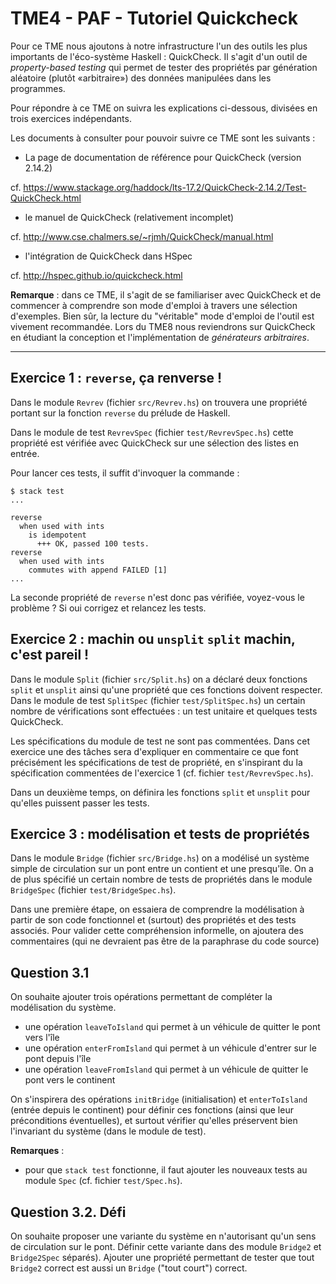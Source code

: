 
TME4 - PAF - Tutoriel Quickcheck
================================

Pour ce TME nous ajoutons à notre infrastructure l'un des outils les
plus importants de l'éco-système Haskell : QuickCheck.  Il s'agit d'un
outil de *property-based testing* qui permet de tester des propriétés
par génération aléatoire (plutôt «arbitraire») des données manipulées dans les programmes.

Pour répondre à ce TME on suivra les explications ci-dessous, divisées
en trois exercices indépendants.

Les documents à consulter pour pouvoir suivre ce TME sont les suivants :

 - La page de documentation de référence pour QuickCheck (version 2.14.2)

cf. https://www.stackage.org/haddock/lts-17.2/QuickCheck-2.14.2/Test-QuickCheck.html

 - le manuel de QuickCheck (relativement incomplet)

cf. http://www.cse.chalmers.se/~rjmh/QuickCheck/manual.html

  - l'intégration de QuickCheck dans HSpec

cf. http://hspec.github.io/quickcheck.html


**Remarque** : dans ce TME, il s'agit de se familiariser avec QuickCheck et de commencer à comprendre son mode d'emploi à travers une sélection d'exemples. Bien sûr, la lecture du "véritable" mode d'emploi de l'outil est vivement recommandée. Lors du TME8 nous reviendrons sur QuickCheck en étudiant la conception et l'implémentation de *générateurs arbitraires*.

----

Exercice 1 : `reverse`, ça renverse !
----------

Dans le module `Revrev`  (fichier `src/Revrev.hs`) on trouvera une propriété
portant sur la fonction `reverse` du prélude de Haskell.

Dans le module de test `RevrevSpec` (fichier `test/RevrevSpec.hs`) cette
propriété est vérifiée avec QuickCheck sur une sélection des listes en
entrée.

Pour lancer ces tests, il suffit d'invoquer la commande :

```
$ stack test
...

reverse
  when used with ints
    is idempotent
      +++ OK, passed 100 tests.
reverse
  when used with ints
    commutes with append FAILED [1]
...

```

La seconde propriété de `reverse` n'est donc pas vérifiée, voyez-vous le problème ? Si oui corrigez et relancez les tests.

Exercice 2 : machin ou `unsplit` `split` machin, c'est pareil !
----------

Dans le module `Split` (fichier `src/Split.hs`) on a déclaré deux fonctions `split` et `unsplit`
 ainsi qu'une propriété que ces fonctions doivent respecter. Dans le module de test `SplitSpec`
 (fichier `test/SplitSpec.hs`) un certain nombre de vérifications sont effectuées : un test
 unitaire et quelques tests QuickCheck.

Les spécifications du module de test ne sont pas commentées. Dans cet exercice une des tâches
sera d'expliquer en commentaire ce que font précisément les spécifications de test de propriété,
 en s'inspirant du la spécification commentées de l'exercice 1 (cf. fichier `test/RevrevSpec.hs`).

Dans un deuxième temps, on définira les fonctions `split` et `unsplit` pour qu'elles puissent
passer les tests.

Exercice 3 : modélisation et tests de propriétés
----------

Dans le module `Bridge` (fichier `src/Bridge.hs`) on a modélisé un système simple de circulation
sur un pont entre un contient et une presqu'île. On a de plus spécifié un certain nombre
de tests de propriétés dans le module `BridgeSpec`  (fichier `test/BridgeSpec.hs`).

Dans une première étape, on essaiera de comprendre la modélisation à partir de son code fonctionnel
et (surtout) des propriétés et des tests associés.
Pour valider cette compréhension informelle, on ajoutera des commentaires (qui ne devraient pas être
de la paraphrase du code source)

Question 3.1
------------

On souhaite ajouter trois opérations permettant de compléter la modélisation du système.

 - une opération `leaveToIsland` qui permet à un véhicule de quitter le pont vers l'île
 - une opération `enterFromIsland` qui permet à un véhicule d'entrer sur le pont depuis l'île
 - une opération `leaveFromIsland` qui permet à un véhicule de quitter le pont vers le continent

On s'inspirera des opérations `initBridge` (initialisation) et  `enterToIsland` (entrée depuis le continent)
pour définir ces fonctions (ainsi que leur préconditions éventuelles), 
et surtout vérifier qu'elles préservent bien l'invariant du système (dans le module de test).

**Remarques** : 

 - pour que `stack test` fonctionne, il faut ajouter les nouveaux tests au
module `Spec` (cf. fichier `test/Spec.hs`).

Question 3.2. Défi
-------------

On souhaite proposer une variante du système en n'autorisant qu'un sens de circulation sur le pont.
Définir cette variante dans des module `Bridge2` et `Bridge2Spec` séparés).
Ajouter une propriété permettant de tester que tout `Bridge2` correct est aussi un `Bridge` ("tout court") correct.

